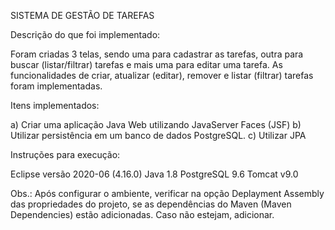 SISTEMA DE GESTÃO DE TAREFAS

Descrição do que foi implementado:

Foram criadas 3 telas, sendo uma para cadastrar as tarefas, outra para buscar (listar/filtrar) tarefas e mais uma para editar uma tarefa. As funcionalidades de criar, atualizar (editar), remover e listar (filtrar) tarefas foram implementadas.

Itens implementados:

a) Criar uma aplicação Java Web utilizando JavaServer Faces (JSF) 
b) Utilizar persistência em um banco de dados PostgreSQL. 
c) Utilizar JPA

Instruções para execução:

Eclipse versão 2020-06 (4.16.0)
Java 1.8
PostgreSQL 9.6
Tomcat v9.0

Obs.: Após configurar o ambiente, verificar na opção Deplayment Assembly das propriedades do projeto, se as dependências do Maven (Maven Dependencies) estão adicionadas. Caso não estejam, adicionar.